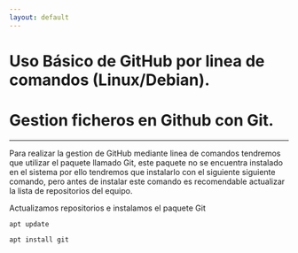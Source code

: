 ```yaml
---
layout: default
---
```


# [](#header-1)Uso Básico de GitHub por linea de comandos (Linux/Debian).
# [](#header-2)Gestion ficheros en Github con Git.
***
Para realizar la gestion de GitHub mediante linea de comandos tendremos que utilizar el paquete llamado Git, este paquete no se encuentra instalado en el sistema por ello tendremos que instalarlo con el siguiente siguiente comando, pero antes de instalar este comando es recomendable actualizar la lista de repositorios del equipo.
<dl>
<dt>Actualizamos repositorios e instalamos el paquete Git</dt>

```
apt update
```
```
apt install git
```

<dt></dt>

